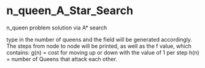 # n_queen_A_Star_Search
n_queen problem solution via A* search

type in the number of queens and the field will be generated accordingly.
The steps from node to node will be printed, as well as the f value,
which contains:
g(n) = cost for moving up or down with the value of 1 per step
h(n) = number of Queens that attack each other.
